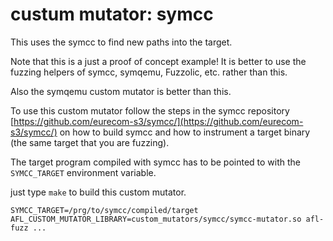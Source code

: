 # custum mutator: symcc

This uses the symcc to find new paths into the target.

Note that this is a just a proof of concept example! It is better to use
the fuzzing helpers of symcc, symqemu, Fuzzolic, etc. rather than this.

Also the symqemu custom mutator is better than this.

To use this custom mutator follow the steps in the symcc repository 
[https://github.com/eurecom-s3/symcc/](https://github.com/eurecom-s3/symcc/) 
on how to build symcc and how to instrument a target binary (the same target
that you are fuzzing).

The target program compiled with symcc has to be pointed to with the
`SYMCC_TARGET` environment variable.

just type `make` to build this custom mutator.

```SYMCC_TARGET=/prg/to/symcc/compiled/target AFL_CUSTOM_MUTATOR_LIBRARY=custom_mutators/symcc/symcc-mutator.so afl-fuzz ...```
